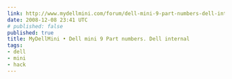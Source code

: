 ```yaml
---
link: http://www.mydellmini.com/forum/dell-mini-9-part-numbers-dell-internal-t734s50.html
date: 2008-12-08 23:41 UTC
# published: false
published: true
title: MyDellMini • Dell mini 9 Part numbers. Dell internal
tags:
- dell
- mini
- hack
---
```



